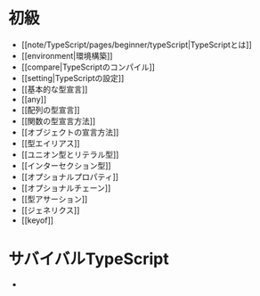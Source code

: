 # 初級
- [[note/TypeScript/pages/beginner/typeScript|TypeScriptとは]]
- [[environment|環境構築]]
- [[compare|TypeScriptのコンパイル]]
- [[setting|TypeScriptの設定]]
- [[基本的な型宣言]]
- [[any]]
- [[配列の型宣言]]
- [[関数の型宣言方法]]
- [[オブジェクトの宣言方法]]
- [[型エイリアス]]
- [[ユニオン型とリテラル型]]
- [[インターセクション型]]
- [[オプショナルプロパティ]]
- [[オプショナルチェーン]]
- [[型アサーション]]
- [[ジェネリクス]]
- [[keyof]]
# サバイバルTypeScript
- 